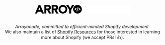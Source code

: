 <div align="center">
    <img width="30%" src="https://github.com/arroyocode/.github/blob/master/profile/logo-black.svg#gh-dark-mode-only" alt="Arroyocode" />
    <img width="30%" src="https://github.com/arroyocode/.github/blob/master/profile/logo-white.svg#gh-light-mode-only" alt="Arroyocode" />
    <br><br>
    <p><em>Arroyocode, committed to efficient-minded Shopify development.</em><br />We also maintain a list of <a href="https://github.com/arroyocode/shopify-resources">Shopify Resources</a> for those interested in learning more about Shopify (we accept PRs! 👍).</p>
</div>
